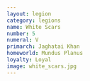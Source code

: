 ```yaml
---
layout: legion
category: legions
name: White Scars
number: 5
numeral: V
primarch: Jaghatai Khan
homeworld: Mundus Planus
loyalty: Loyal
image: white_scars.jpg
---
```

